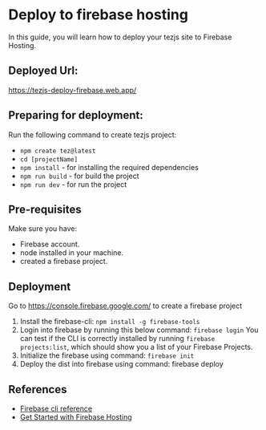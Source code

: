 # Deploy to firebase hosting
In this guide, you will learn how to deploy your tezjs site to Firebase Hosting.

## Deployed Url:
https://tezjs-deploy-firebase.web.app/

## Preparing for deployment:
Run the following command to create tezjs project:
  - `npm create tez@latest`
  - `cd [projectName]`
  - `npm install` - for installing the required dependencies
  - `npm run build` - for build the project
  - `npm run dev` - for run the project

## Pre-requisites
Make sure you have:
  - Firebase account.
  - node installed in your machine.
  - created a firebase project.

## Deployment
Go to https://console.firebase.google.com/ to create a firebase project 
1. Install the firebase-cli:
   `npm install -g firebase-tools`
2. Login into firebase by running this below command:
   `firebase login`
    You can test if the CLI is correctly installed by running `firebase projects:list`, which should show you a list of your Firebase Projects.     
3. Initialize the firebase using command:
   `firebase init`
5. Deploy the dist into firebase using command:
   firebase deploy
   
## References
  - [Firebase cli reference](`https://firebase.google.com/docs/cli`)
  - [Get Started with Firebase Hosting](`https://firebase.google.com/docs/hosting/quickstart`)
